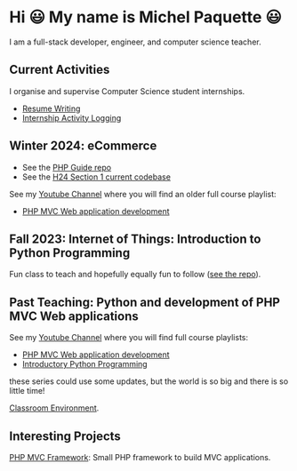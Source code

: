 # Hi :smiley: My name is Michel Paquette :smiley:

I am a full-stack developer, engineer, and computer science teacher.

## Current Activities

I organise and supervise Computer Science student internships.

- [Resume Writing](Resume_Writing.md)
- [Internship Activity Logging](Internship_logging.md)

## Winter 2024: eCommerce 
- See the [PHP Guide repo](https://github.com/paquettm/PHP_Guide)
- See the [H24 Section 1 current codebase](https://github.com/paquettm/eComH24S1) 

See my [Youtube Channel](https://www.youtube.com/@MichelPaquette) where you will find an older full course playlist:
- [PHP MVC Web application development](https://www.youtube.com/watch?v=2XRK0U4WKRQ&list=PLk4WFMCLz7Cy-deb3GefNca_SrDWXz7gj)

## Fall 2023: Internet of Things: Introduction to Python Programming

Fun class to teach and hopefully equally fun to follow ([see the repo](https://github.com/paquettm/420-302-VA_A23)).

## Past Teaching: Python and development of PHP MVC Web applications

See my [Youtube Channel](https://www.youtube.com/@MichelPaquette) where you will find full course playlists:
- [PHP MVC Web application development](https://www.youtube.com/watch?v=2XRK0U4WKRQ&list=PLk4WFMCLz7Cy-deb3GefNca_SrDWXz7gj)
- [Introductory Python Programming](https://www.youtube.com/watch?v=Q53t9rO1ISI&list=PLk4WFMCLz7CwGoYjGX9ov_EISs445ExVy)

these series could use some updates, but the world is so big and there is so little time!


[Classroom Environment](Classroom_Environment.MD).

## Interesting Projects

[PHP MVC Framework](https://github.com/paquettm/PHP_MVC_Framework): 
Small PHP framework to build MVC applications.

